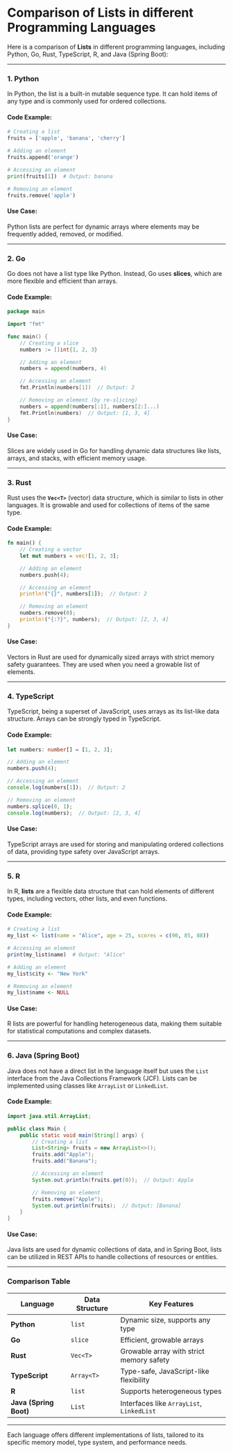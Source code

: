# Comparison of **Lists** in different Programming Languages

Here is a comparison of **Lists** in different programming languages, including Python, Go, Rust, TypeScript, R, and
Java (Spring Boot):

---

### **1. Python**

In Python, the list is a built-in mutable sequence type. It can hold items of any type and is commonly used for ordered
collections.

#### **Code Example:**

```python
# Creating a list
fruits = ['apple', 'banana', 'cherry']

# Adding an element
fruits.append('orange')

# Accessing an element
print(fruits[1])  # Output: banana

# Removing an element
fruits.remove('apple')
```

#### **Use Case:**

Python lists are perfect for dynamic arrays where elements may be frequently added, removed, or modified.

---

### **2. Go**

Go does not have a list type like Python. Instead, Go uses **slices**, which are more flexible and efficient than
arrays.

#### **Code Example:**

```go
package main

import "fmt"

func main() {
    // Creating a slice
    numbers := []int{1, 2, 3}

    // Adding an element
    numbers = append(numbers, 4)

    // Accessing an element
    fmt.Println(numbers[1])  // Output: 2

    // Removing an element (by re-slicing)
    numbers = append(numbers[:1], numbers[2:]...)
    fmt.Println(numbers)  // Output: [1, 3, 4]
}
```

#### **Use Case:**

Slices are widely used in Go for handling dynamic data structures like lists, arrays, and stacks, with efficient memory
usage.

---

### **3. Rust**

Rust uses the **`Vec<T>`** (vector) data structure, which is similar to lists in other languages. It is growable and
used for collections of items of the same type.

#### **Code Example:**

```rust
fn main() {
    // Creating a vector
    let mut numbers = vec![1, 2, 3];

    // Adding an element
    numbers.push(4);

    // Accessing an element
    println!("{}", numbers[1]);  // Output: 2

    // Removing an element
    numbers.remove(0);
    println!("{:?}", numbers);  // Output: [2, 3, 4]
}
```

#### **Use Case:**

Vectors in Rust are used for dynamically sized arrays with strict memory safety guarantees. They are used when you need
a growable list of elements.

---

### **4. TypeScript**

TypeScript, being a superset of JavaScript, uses arrays as its list-like data structure. Arrays can be strongly typed in
TypeScript.

#### **Code Example:**

```typescript
let numbers: number[] = [1, 2, 3];

// Adding an element
numbers.push(4);

// Accessing an element
console.log(numbers[1]);  // Output: 2

// Removing an element
numbers.splice(0, 1);
console.log(numbers);  // Output: [2, 3, 4]
```

#### **Use Case:**

TypeScript arrays are used for storing and manipulating ordered collections of data, providing type safety over
JavaScript arrays.

---

### **5. R**

In R, **lists** are a flexible data structure that can hold elements of different types, including vectors, other lists,
and even functions.

#### **Code Example:**

```r
# Creating a list
my_list <- list(name = "Alice", age = 25, scores = c(90, 85, 88))

# Accessing an element
print(my_list$name)  # Output: "Alice"

# Adding an element
my_list$city <- "New York"

# Removing an element
my_list$name <- NULL
```

#### **Use Case:**

R lists are powerful for handling heterogeneous data, making them suitable for statistical computations and complex
datasets.

---

### **6. Java (Spring Boot)**

Java does not have a direct list in the language itself but uses the `List` interface from the Java Collections
Framework (JCF). Lists can be implemented using classes like `ArrayList` or `LinkedList`.

#### **Code Example:**

```java
import java.util.ArrayList;

public class Main {
    public static void main(String[] args) {
        // Creating a list
        List<String> fruits = new ArrayList<>();
        fruits.add("Apple");
        fruits.add("Banana");

        // Accessing an element
        System.out.println(fruits.get(0));  // Output: Apple

        // Removing an element
        fruits.remove("Apple");
        System.out.println(fruits);  // Output: [Banana]
    }
}
```

#### **Use Case:**

Java lists are used for dynamic collections of data, and in Spring Boot, lists can be utilized in REST APIs to handle
collections of resources or entities.

---

### **Comparison Table**

| Language               | Data Structure | Key Features                              |
|------------------------|----------------|-------------------------------------------|
| **Python**             | `list`         | Dynamic size, supports any type           |
| **Go**                 | `slice`        | Efficient, growable arrays                |
| **Rust**               | `Vec<T>`       | Growable array with strict memory safety  |
| **TypeScript**         | `Array<T>`     | Type-safe, JavaScript-like flexibility    |
| **R**                  | `list`         | Supports heterogeneous types              |
| **Java (Spring Boot)** | `List`         | Interfaces like `ArrayList`, `LinkedList` |

---

Each language offers different implementations of lists, tailored to its specific memory model, type system, and
performance needs.
